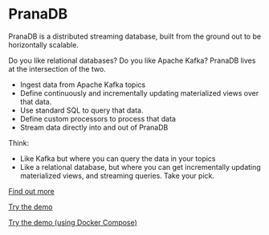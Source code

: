 # PranaDB

PranaDB is a distributed streaming database, built from the ground out to be horizontally scalable.

Do you like relational databases? Do you like Apache Kafka? PranaDB lives at the intersection of the two.

* Ingest data from Apache Kafka topics
* Define continuously and incrementally updating materialized views over that data.
* Use standard SQL to query that data.
* Define custom processors to process that data
* Stream data directly into and out of PranaDB

Think:

* Like Kafka but where you can query the data in your topics
* Like a relational database, but where you can get incrementally updating materialized views, and streaming queries.
  Take your pick.

[Find out more](docs/usermanual.md)

[Try the demo](docs/demo.md)

[Try the demo (using Docker Compose)](docs/demo_docker_compose.md)

